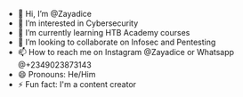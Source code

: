 - 👋 Hi, I’m @Zayadice
- 👀 I’m interested in Cybersecurity
- 🌱 I’m currently learning HTB Academy courses
- 💞️ I’m looking to collaborate on Infosec and Pentesting
- 📫 How to reach me on Instagram @Zayadice or Whatsapp @+2349023873143
- 😄 Pronouns: He/Him
- ⚡ Fun fact: I'm a content creator

<!---
Zayadice/Zayadice is a ✨ special ✨ repository because its `README.md` (this file) appears on your GitHub profile.
You can click the Preview link to take a look at your changes.
--->
